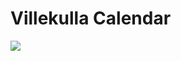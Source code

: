 # Villekulla Calendar

![](https://github.com/herschel666/villekulla-calendar/workflows/.github/workflows/test.yml/badge.svg)
